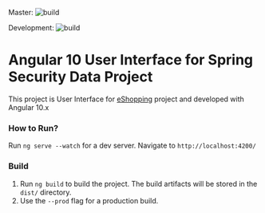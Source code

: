 Master: ![build](https://github.com/pavankjadda/eShopping-UI/workflows/eShopping-UI/badge.svg?branch=master)

Development: ![build](https://github.com/pavankjadda/eShopping-UI/workflows/eShopping-UI/badge.svg?branch=development)

# Angular 10 User Interface for Spring Security Data Project

This project is User Interface for [eShopping](https://github.com/pavankjadda/eShopping.git) project and developed with Angular 10.x

### How to Run?

Run `ng serve --watch` for a dev server. Navigate to `http://localhost:4200/`

### Build

1. Run `ng build` to build the project. The build artifacts will be stored in the `dist/` directory.
2. Use the `--prod` flag for a production build.
